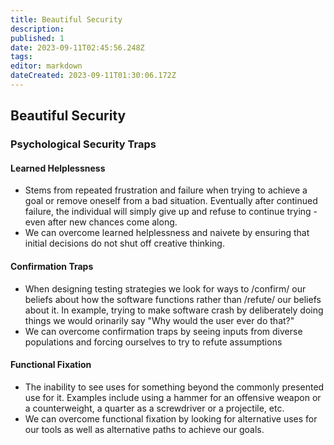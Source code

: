 ```yaml
---
title: Beautiful Security
description: 
published: 1
date: 2023-09-11T02:45:56.248Z
tags: 
editor: markdown
dateCreated: 2023-09-11T01:30:06.172Z
---
```


## Beautiful Security

### Psychological Security Traps

#### Learned Helplessness

-   Stems from repeated frustration and failure when trying to achieve a goal or remove oneself from a bad situation. Eventually after continued failure, the individual will simply give up and refuse to continue trying - even after new chances come along.
-   We can overcome learned helplessness and naivete by ensuring that initial decisions do not shut off creative thinking.

#### Confirmation Traps

-   When designing testing strategies we look for ways to /confirm/ our beliefs about how the software functions rather than /refute/ our beliefs about it. In example, trying to make software crash by deliberately doing things we would orinarily say "Why would the user ever do that?"
-   We can overcome confirmation traps by seeing inputs from diverse populations and forcing ourselves to try to refute assumptions

#### Functional Fixation

-   The inability to see uses for something beyond the commonly presented use for it. Examples include using a hammer for an offensive weapon or a counterweight, a quarter as a screwdriver or a projectile, etc.
-   We can overcome functional fixation by looking for alternative uses for our tools as well as alternative paths to achieve our goals.
